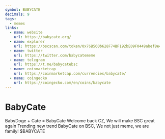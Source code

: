 ```yaml
---
symbol: BABYCATE
decimals: 9
tags:
  - memes
links:
  - name: website
    url: https://babycate.org/
  - name: explorer
    url: https://bscscan.com/token/0x76B560b628F74BF192bE09F0449abef8e456BE79
  - name: twitter
    url: https://twitter.com/babycatememe
  - name: telegram
    url: https://t.me/babycatebsc
  - name: coinmarketcap
    url: https://coinmarketcap.com/currencies/babycate/
  - name: coingecko
    url: https://coingecko.com/en/coins/babycate
---
```


# BabyCate

BabyDoge + Cate = BabyCate Welcome back CZ, We will make BSC great again Trending new trend BabyCate on BSC, We not just meme, we are family! $BABYCATE
